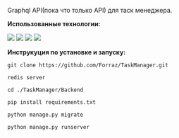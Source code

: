 Graphql API(пока что только API) для таск менеджера.

**Использованные технологии:**

<img src="https://img.shields.io/badge/WEB_Framework-Django-blueviolet?style=for-the-badge"> <img src="https://img.shields.io/badge/API-GraphQL-blueviolet?style=for-the-badge">
<img src="https://img.shields.io/badge/DB-SQLite-blueviolet?style=for-the-badge">
<img src="https://img.shields.io/badge/DB-Redis-blueviolet?style=for-the-badge">

**Инструкуция по установке и запуску:**
    
    git clone https://github.com/Forraz/TaskManager.git
    
    redis server
    
    cd ./TaskManager/Backend
    
    pip install requirements.txt
    
    python manage.py migrate
    
    python manage.py runserver
    
    



          
